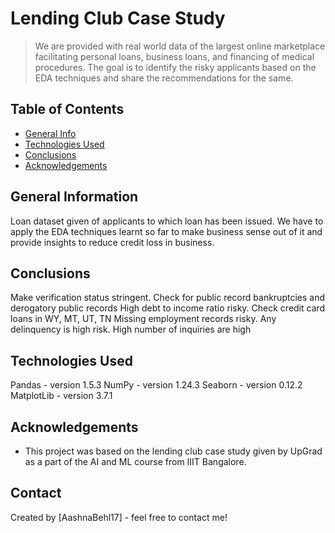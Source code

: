 # Lending Club Case Study
> We are provided with real world data of the largest online marketplace facilitating personal loans, business loans, and financing of medical procedures. The goal is to identify the risky applicants based on the EDA techniques and share the recommendations for the same.


## Table of Contents
* [General Info](#general-information)
* [Technologies Used](#technologies-used)
* [Conclusions](#conclusions)
* [Acknowledgements](#acknowledgements)

## General Information
Loan dataset given of applicants to which loan has been issued. We have to apply the EDA techniques learnt so far to make business sense out of it and provide insights to  reduce credit loss in business.

<!-- You don't have to answer all the questions - just the ones relevant to your project. -->

## Conclusions
Make verification status stringent.
Check for public record bankruptcies and derogatory public records
High debt to income ratio risky.
Check credit card loans in WY, MT, UT, TN
Missing employment records risky.
Any delinquency is high risk.
High number of inquiries are high 

## Technologies Used
Pandas - version 1.5.3
NumPy - version 1.24.3
Seaborn - version 0.12.2
MatplotLib - version 3.7.1

## Acknowledgements
- This project was based on the lending club case study given by UpGrad as a part of the AI and ML course from IIIT Bangalore.


## Contact
Created by [AashnaBehl17] - feel free to contact me!

